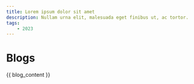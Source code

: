 ```yaml
---
title: Lorem ipsum dolor sit amet
description: Nullam urna elit, malesuada eget finibus ut, ac tortor.
tags:
    - 2023
---
```

# Blogs

{{ blog_content }}